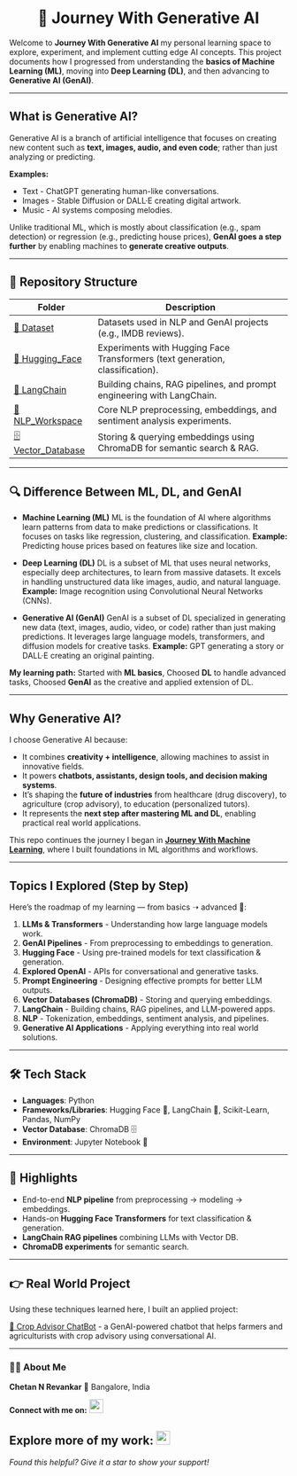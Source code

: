 <h1 align="center">🚀 Journey With Generative AI</h1>

Welcome to **Journey With Generative AI** my personal learning space to explore, experiment, and implement cutting edge AI concepts. This project documents how I progressed from understanding the **basics of Machine Learning (ML)**, moving into **Deep Learning (DL)**, and then advancing to **Generative AI (GenAI)**.

---

## What is Generative AI?

Generative AI is a branch of artificial intelligence that focuses on creating new content such as **text, images, audio, and even code**; rather than just analyzing or predicting.

**Examples:**

* Text - ChatGPT generating human-like conversations.
* Images - Stable Diffusion or DALL·E creating digital artwork.
* Music - AI systems composing melodies.

Unlike traditional ML, which is mostly about classification (e.g., spam detection) or regression (e.g., predicting house prices), **GenAI goes a step further** by enabling machines to **generate creative outputs**.

---

## 📂 Repository Structure

<div align="center">

| Folder                                                                                                         | Description                                                                   |
| -------------------------------------------------------------------------------------------------------------- | ----------------------------------------------------------------------------- |
| [📂 Dataset](https://github.com/Chetannrevankar/Journey_With_GenerativeAI/tree/main/Dataset)                   | Datasets used in NLP and GenAI projects (e.g., IMDB reviews).                 |
| [🤗 Hugging_Face](https://github.com/Chetannrevankar/Journey_With_GenerativeAI/tree/main/Hugging_Face)        | Experiments with Hugging Face Transformers (text generation, classification). |
| [🔗 LangChain](https://github.com/Chetannrevankar/Journey_With_GenerativeAI/tree/main/LangChain)               | Building chains, RAG pipelines, and prompt engineering with LangChain.        |
| [🧠 NLP_Workspace](https://github.com/Chetannrevankar/Journey_With_GenerativeAI/tree/main/NLP_Workspace)      | Core NLP preprocessing, embeddings, and sentiment analysis experiments.       |
| [🗄️ Vector_Database](https://github.com/Chetannrevankar/Journey_With_GenerativeAI/tree/main/Vector_Database) | Storing & querying embeddings using ChromaDB for semantic search & RAG.       |

</div>

---

## 🔍 Difference Between ML, DL, and GenAI

* **Machine Learning (ML)**
  ML is the foundation of AI where algorithms learn patterns from data to make predictions or classifications. It focuses on tasks like regression, clustering, and classification.
  **Example:** Predicting house prices based on features like size and location.

* **Deep Learning (DL)**
  DL is a subset of ML that uses neural networks, especially deep architectures, to learn from massive datasets. It excels in handling unstructured data like images, audio, and natural language.
  **Example:** Image recognition using Convolutional Neural Networks (CNNs).

* **Generative AI (GenAI)**
  GenAI is a subset of DL specialized in generating new data (text, images, audio, video, or code) rather than just making predictions. It leverages large language models, transformers, and diffusion models for creative tasks.
  **Example:** GPT generating a story or DALL·E creating an original painting.

**My learning path:**
Started with **ML basics**, Choosed **DL** to handle advanced tasks, Choosed **GenAI** as the creative and applied extension of DL.

---

## Why Generative AI?

I choose Generative AI because:

* It combines **creativity + intelligence**, allowing machines to assist in innovative fields.
* It powers **chatbots, assistants, design tools, and decision making systems**.
* It’s shaping the **future of industries** from healthcare (drug discovery), to agriculture (crop advisory), to education (personalized tutors).
* It represents the **next step after mastering ML and DL**, enabling practical real world applications.

This repo continues the journey I began in **[Journey With Machine Learning](https://github.com/Chetannrevankar/Journey_With_MachineLearning)**, where I built foundations in ML algorithms and workflows.

---

## Topics I Explored (Step by Step)

Here’s the roadmap of my learning — from basics ➝ advanced 🚀:

1. **LLMs & Transformers** - Understanding how large language models work.
2. **GenAI Pipelines** - From preprocessing to embeddings to generation.
3. **Hugging Face** - Using pre-trained models for text classification & generation.
4. **Explored OpenAI** - APIs for conversational and generative tasks.
5. **Prompt Engineering** - Designing effective prompts for better LLM outputs.
6. **Vector Databases (ChromaDB)** - Storing and querying embeddings.
7. **LangChain** - Building chains, RAG pipelines, and LLM-powered apps.
8. **NLP** - Tokenization, embeddings, sentiment analysis, and pipelines.
9. **Generative AI Applications** - Applying everything into real world solutions.

---

## 🛠️ Tech Stack

* **Languages**: Python
* **Frameworks/Libraries**: Hugging Face 🤗, LangChain 🔗, Scikit-Learn, Pandas, NumPy
* **Vector Database**: ChromaDB 🗄️
* **Environment**: Jupyter Notebook 📓

---

## 🌟 Highlights

* End-to-end **NLP pipeline** from preprocessing → modeling → embeddings.
* Hands-on **Hugging Face Transformers** for text classification & generation.
* **LangChain RAG pipelines** combining LLMs with Vector DB.
* **ChromaDB experiments** for semantic search.

---

## 👉 Real World Project

Using these techniques learned here, I built an applied project:

 [🌾 Crop Advisor ChatBot](https://github.com/Chetannrevankar/Crop_Advisor_ChatBot) - a GenAI-powered chatbot that helps farmers and agriculturists with crop advisory using conversational AI.

---

### 👨‍💻 About Me

**Chetan N Revankar**
📍 Bangalore, India

**Connect with me on:** [<img src="https://img.shields.io/badge/LinkedIn-0077B5?style=for-the-badge&logo=linkedin&logoColor=white" height="25">](https://www.linkedin.com/in/chetannrevankar/)

**Explore more of my work:** [<img src="https://img.shields.io/badge/GitHub-181717?style=for-the-badge&logo=github&logoColor=white" height="25">](https://github.com/Chetannrevankar/)
---

*Found this helpful? Give it a star to show your support!*
